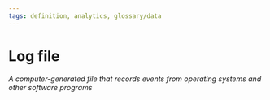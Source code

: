 ```yaml
---
tags: definition, analytics, glossary/data
---
```

#  Log file
*A computer-generated file that records events from operating systems and other software programs*